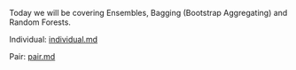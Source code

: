 Today we will be covering Ensembles, Bagging (Bootstrap Aggregating) and Random Forests.

Individual: [individual.md](individual.md)

Pair: [pair.md](pair.md)
